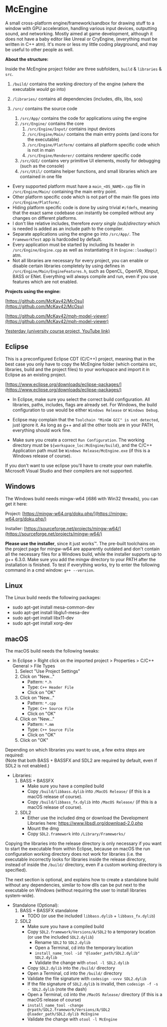 # McEngine
A small cross-platform engine/framework/sandbox for drawing stuff to a window with GPU acceleration, handling various input devices, outputting sound, and networking. Mostly aimed at game development, although it does not have a baby editor like Unreal or CryEngine, (everything must be written in C++ atm). It's more or less my little coding playground, and may be useful to other people as well.

**About the structure:**

Inside the McEngine project folder are three subfolders, ```build``` &amp; ```libraries``` &amp; ```src```.

1. ```/build/``` contains the working directory of the engine (where the executable _would_ go into)

2. ```/libraries/``` contains all dependencies (includes, dlls, libs, sos)

3. ```/src/``` contains the source code
   1. ```/src/App/``` contains the code for applications using the engine
   2. ```/src/Engine/``` contains the core
      1. ```/src/Engine/Input/``` contains input devices
      2. ```/src/Engine/Main/``` contains the main entry points (and icons for the executable)
      3. ```/src/Engine/Platform/``` contains all platform specific code which is not in main
      4. ```/src/Engine/Renderer/``` contains renderer specific code
   3. ```/src/GUI/``` contains very primitive UI elements, mostly for debugging (such as the console)
   4. ```/src/Util/``` contains helper functions, and small libraries which are contained in one file

- Every supported platform must have a ```main_<OS_NAME>.cpp``` file in ```/src/Engine/Main/``` containing the main entry point.
- Other platform specific code which is not part of the main file goes into ```/src/Engine/Platform/```.
- Hiding platform specific code is done by using trivial ```#ifdefs```, meaning that the exact same codebase can instantly be compiled without any changes on different platforms.
- I don't like relative includes, therefore _every single (sub)directory_ which is needed is added as an include path to the compiler.
- Separate applications using the engine go into ```/src/App/```. The ```FrameworkTest``` app is hardcoded by default.
- Every application must be started by including its header in ```/src/Engine/Engine.cpp``` as well as instantiating it in ```Engine::loadApp()``` atm.
- Not all libraries are necessary for every project, you can enable or disable certain libraries completely by using defines in ```/src/Engine/Main/EngineFeatures.h```, such as OpenCL, OpenVR, XInput, BASS or ENet. Everything will always compile and run, even if you use features which are not enabled.

**Projects using the engine:**

[https://github.com/McKay42/McOsu](https://github.com/McKay42/McOsu)

[https://github.com/McKay42/mph-model-viewer](https://github.com/McKay42/mph-model-viewer)

[Yesterday (university course project, YouTube link)](https://www.youtube.com/watch?v=RbuP1dNG304)

## Eclipse
This is a preconfigured Eclipse CDT (C/C++) project, meaning that in the best case you only have to copy the McEngine folder (which contains src, libraries, build and the project files) to your workspace and import it in Eclipse as an existing project.

[https://www.eclipse.org/downloads/eclipse-packages/](https://www.eclipse.org/downloads/eclipse-packages/)

- In Eclipse, make sure you select the correct build configuration. All libraries, paths, includes, flags are already set.
For Windows, the build configuration to use would be either ```Windows Release``` or ```Windows Debug```.

- Eclipse may complain that the ```Toolchain "MinGW GCC" is not detected```, just ignore it. As long as g++ and all the other tools are in your PATH, everything should work fine.

- Make sure you create a correct ```Run Configuration```. The working directory must be ```${workspace_loc:McEngine/build}```, and the C/C++ Application path must be ```Windows Release/McEngine.exe``` (if this is a Windows release of course).

If you don't want to use eclipse you'll have to create your own makefile. Microsoft Visual Studio and their compilers are not supported.

## Windows
The Windows build needs mingw-w64 (i686 with Win32 threads), you can get it here:

Project: [https://mingw-w64.org/doku.php/](https://mingw-w64.org/doku.php/)

Installer: [https://sourceforge.net/projects/mingw-w64/](https://sourceforge.net/projects/mingw-w64/)

__Please use the installer__, since it just works™. The pre-built toolchains on the project page for mingw-w64 are apparently outdated and don't contain all the necessary files for a Windows build, while the installer supports up to g++ 6.3.0.
Make sure you add the mingw directory to your PATH after the installation is finished. To test if everything works, try to enter the following command in a cmd window: `g++ --version`.


## Linux
The Linux build needs the following packages:
- sudo apt-get install mesa-common-dev
- sudo apt-get install libglu1-mesa-dev
- sudo apt-get install libx11-dev
- sudo apt-get install xorg-dev


## macOS
The macOS build needs the following tweaks:
- In Eclipse > Right click on the imported project > Properties > C/C++ General > File Types
    1. Select "Use Project Settings"
    2. Click on "New..."
        - Pattern: ```*.h```
        - Type: ```C++ Header File```
        - Click on "OK"
    3. Click on "New..."
        - Pattern: ```*.cpp```
        - Type: ```C++ Source File```
        - Click on "OK"
    4. Click on "New..."
        - Pattern: ```*.mm```
        - Type: ```C++ Source File```
        - Click on "OK"
    5. Click on "OK"

Depending on which libraries you want to use, a few extra steps are required:  
(Note that both BASS + BASSFX and SDL2 are required by default, even if SDL2 is not enabled.)

- Libraries:
    1. BASS + BASSFX
        - Make sure you have a compiled build
        - Copy ```/build/libbass.dylib``` into ```/MacOS Release/``` (if this is a macOS release of course).
        - Copy ```/build/libbass_fx.dylib``` into ```/MacOS Release/``` (if this is a macOS release of course).
    2. SDL2
        - Either use the included dmg or download the Development Libraries here: https://www.libsdl.org/download-2.0.php
        - Mount the dmg
        - Copy ```SDL2.framework``` into ```/Library/Frameworks/```

Copying the libraries into the release directory is only necessary if you want to start the executable from within Eclipse, because on macOS the run configuration working directory does not work for libraries (i.e. the executable incorrectly looks for libraries inside the release directory, instead of inside the ```/build/``` directory, even if a custom working directory is specified).

The next section is optional, and explains how to create a standalone build without any dependencies, similar to how dlls can be put next to the executable on Windows (without requiring the user to install libraries system-wide).

- Standalone (Optional):
   1. BASS + BASSFX standalone
       - TODO (or use the included ```libbass.dylib``` + ```libbass_fx.dylib```)
   2. SDL2
       - Make sure you have a compiled build
       - Copy ```SDL2.framework/Versions/A/SDL2``` to a temporary location (or use the included ```SDL2.dylib```)
           - Rename ```SDL2``` to ```SDL2.dylib```
           - Open a Terminal, cd into the temporary location
           - ```install_name_tool -id "@loader_path/SDL2.dylib" SDL2.dylib```
           - Validate the change with ```otool -l SDL2.dylib```
       - Copy ```SDL2.dylib``` into the ```/build/``` directory
	   - Open a Terminal, cd into the ```/build/``` directory
	   - Validate the file signature with ```codesign -vvvv SDL2.dylib```
	   - If the file signature of ```SDL2.dylib``` is invalid, then ```codesign -f -s - SDL2.dylib``` (note the dash)
       - Open a Terminal, cd into the ```/MacOS Release/``` directory (if this is a macOS release of course)
       - ```install_name_tool -change @rpath/SDL2.framework/Versions/A/SDL2 @loader_path/SDL2.dylib McEngine```
       - Validate the change with ```otool -l McEngine```     

